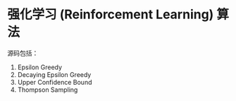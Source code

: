 # 强化学习 (Reinforcement Learning) 算法

源码包括：

1. Epsilon Greedy
2. Decaying Epsilon Greedy
3. Upper Confidence Bound
4. Thompson Sampling